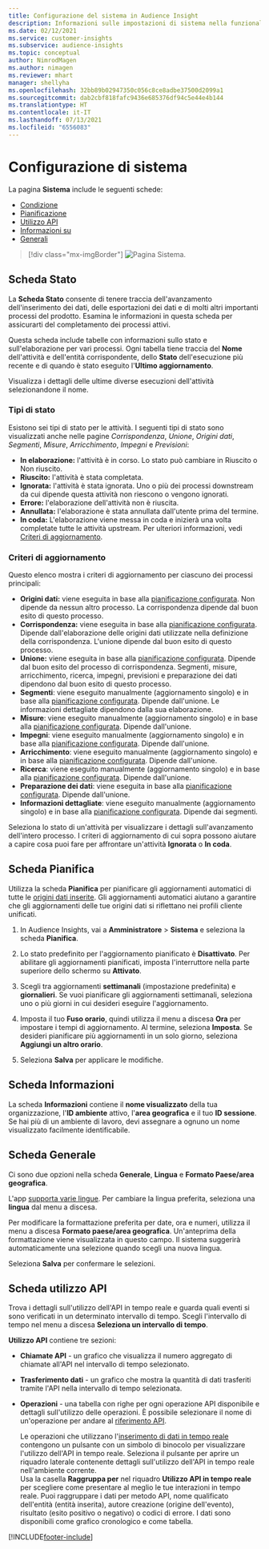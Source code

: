 ```yaml
---
title: Configurazione del sistema in Audience Insight
description: Informazioni sulle impostazioni di sistema nella funzionalità Audience Insights di Dynamics 365 Customer Insights.
ms.date: 02/12/2021
ms.service: customer-insights
ms.subservice: audience-insights
ms.topic: conceptual
author: NimrodMagen
ms.author: nimagen
ms.reviewer: mhart
manager: shellyha
ms.openlocfilehash: 32bb89b02947350c056c8ce8adbe37500d2099a1
ms.sourcegitcommit: dab2cbf818fafc9436e685376df94c5e44e4b144
ms.translationtype: HT
ms.contentlocale: it-IT
ms.lasthandoff: 07/13/2021
ms.locfileid: "6556083"
---
```

# <a name="system-configuration"></a>Configurazione di sistema

La pagina **Sistema** include le seguenti schede:
- [Condizione](#status-tab)
- [Pianificazione](#schedule-tab)
- [Utilizzo API](#api-usage-tab)
- [Informazioni su](#about-tab)
- [Generali](#general-tab)

> [!div class="mx-imgBorder"]
> ![Pagina Sistema.](media/system-tabs.png "Pagina Sistema")

## <a name="status-tab"></a>Scheda Stato

La **Scheda Stato** consente di tenere traccia dell'avanzamento dell'inserimento dei dati, delle esportazioni dei dati e di molti altri importanti processi del prodotto. Esamina le informazioni in questa scheda per assicurarti del completamento dei processi attivi.

Questa scheda include tabelle con informazioni sullo stato e sull'elaborazione per vari processi. Ogni tabella tiene traccia del **Nome** dell'attività e dell'entità corrispondente, dello **Stato** dell'esecuzione più recente e di quando è stato eseguito l'**Ultimo aggiornamento**.

Visualizza i dettagli delle ultime diverse esecuzioni dell'attività selezionandone il nome.

### <a name="status-types"></a>Tipi di stato

Esistono sei tipi di stato per le attività. I seguenti tipi di stato sono visualizzati anche nelle pagine *Corrispondenza*, *Unione*, *Origini dati*, *Segmenti*, *Misure*, *Arricchimento*, *Impegni* e *Previsioni*:

- **In elaborazione:** l'attività è in corso. Lo stato può cambiare in Riuscito o Non riuscito.
- **Riuscito:** l'attività è stata completata.
- **Ignorata:** l'attività è stata ignorata. Uno o più dei processi downstream da cui dipende questa attività non riescono o vengono ignorati.
- **Errore:** l'elaborazione dell'attività non è riuscita.
- **Annullata:** l'elaborazione è stata annullata dall'utente prima del termine.
- **In coda:** L'elaborazione viene messa in coda e inizierà una volta completate tutte le attività upstream. Per ulteriori informazioni, vedi [Criteri di aggiornamento](#refresh-policies).

### <a name="refresh-policies"></a>Criteri di aggiornamento

Questo elenco mostra i criteri di aggiornamento per ciascuno dei processi principali:

- **Origini dati:** viene eseguita in base alla [pianificazione configurata](#schedule-tab). Non dipende da nessun altro processo. La corrispondenza dipende dal buon esito di questo processo.
- **Corrispondenza:** viene eseguita in base alla [pianificazione configurata](#schedule-tab). Dipende dall'elaborazione delle origini dati utilizzate nella definizione della corrispondenza. L'unione dipende dal buon esito di questo processo.
- **Unione:** viene eseguita in base alla [pianificazione configurata](#schedule-tab). Dipende dal buon esito del processo di corrispondenza. Segmenti, misure, arricchimento, ricerca, impegni, previsioni e preparazione dei dati dipendono dal buon esito di questo processo.
- **Segmenti**: viene eseguito manualmente (aggiornamento singolo) e in base alla [pianificazione configurata](#schedule-tab). Dipende dall'unione. Le informazioni dettagliate dipendono dalla sua elaborazione.
- **Misure**: viene eseguito manualmente (aggiornamento singolo) e in base alla [pianificazione configurata](#schedule-tab). Dipende dall'unione.
- **Impegni**: viene eseguito manualmente (aggiornamento singolo) e in base alla [pianificazione configurata](#schedule-tab). Dipende dall'unione.
- **Arricchimento**: viene eseguito manualmente (aggiornamento singolo) e in base alla [pianificazione configurata](#schedule-tab). Dipende dall'unione.
- **Ricerca**: viene eseguito manualmente (aggiornamento singolo) e in base alla [pianificazione configurata](#schedule-tab). Dipende dall'unione.
- **Preparazione dei dati**: viene eseguita in base alla [pianificazione configurata](#schedule-tab). Dipende dall'unione.
- **Informazioni dettagliate**: viene eseguito manualmente (aggiornamento singolo) e in base alla [pianificazione configurata](#schedule-tab). Dipende dai segmenti.

Seleziona lo stato di un'attività per visualizzare i dettagli sull'avanzamento dell'intero processo. I criteri di aggiornamento di cui sopra possono aiutare a capire cosa puoi fare per affrontare un'attività **Ignorata** o **In coda**.

## <a name="schedule-tab"></a>Scheda Pianifica

Utilizza la scheda **Pianifica** per pianificare gli aggiornamenti automatici di tutte le [origini dati inserite](data-sources.md). Gli aggiornamenti automatici aiutano a garantire che gli aggiornamenti delle tue origini dati si riflettano nei profili cliente unificati.

1. In Audience Insights, vai a **Amministratore** > **Sistema** e seleziona la scheda **Pianifica**.

2. Lo stato predefinito per l'aggiornamento pianificato è **Disattivato**. Per abilitare gli aggiornamenti pianificati, imposta l'interruttore nella parte superiore dello schermo su **Attivato**.

3. Scegli tra aggiornamenti **settimanali** (impostazione predefinita) e **giornalieri**. Se vuoi pianificare gli aggiornamenti settimanali, seleziona uno o più giorni in cui desideri eseguire l'aggiornamento.

4. Imposta il tuo **Fuso orario**, quindi utilizza il menu a discesa **Ora** per impostare i tempi di aggiornamento. Al termine, seleziona **Imposta**. Se desideri pianificare più aggiornamenti in un solo giorno, seleziona **Aggiungi un altro orario**.

5. Seleziona **Salva** per applicare le modifiche.

## <a name="about-tab"></a>Scheda Informazioni

La scheda **Informazioni** contiene il **nome visualizzato** della tua organizzazione, l'**ID ambiente** attivo, l'**area geografica** e il tuo **ID sessione**. Se hai più di un ambiente di lavoro, devi assegnare a ognuno un nome visualizzato facilmente identificabile.

## <a name="general-tab"></a>Scheda Generale

Ci sono due opzioni nella scheda **Generale**, **Lingua** e **Formato Paese/area geografica**.

L'app [supporta varie lingue](supported-languages.md). Per cambiare la lingua preferita, seleziona una **lingua** dal menu a discesa.

Per modificare la formattazione preferita per date, ora e numeri, utilizza il menu a discesa **Formato paese/area geografica**. Un'anteprima della formattazione viene visualizzata in questo campo. Il sistema suggerirà automaticamente una selezione quando scegli una nuova lingua.

Seleziona **Salva** per confermare le selezioni.

## <a name="api-usage-tab"></a>Scheda utilizzo API

Trova i dettagli sull'utilizzo dell'API in tempo reale e guarda quali eventi si sono verificati in un determinato intervallo di tempo. Scegli l'intervallo di tempo nel menu a discesa **Seleziona un intervallo di tempo**. 

**Utilizzo API** contiene tre sezioni: 
- **Chiamate API** - un grafico che visualizza il numero aggregato di chiamate all'API nel intervallo di tempo selezionato.

- **Trasferimento dati** - un grafico che mostra la quantità di dati trasferiti tramite l'API nella intervallo di tempo selezionata.

-  **Operazioni** - una tabella con righe per ogni operazione API disponibile e dettagli sull'utilizzo delle operazioni. È possibile selezionare il nome di un'operazione per andare al [riferimento API](https://developer.ci.ai.dynamics.com/api-details#api=CustomerInsights&operation=Get-all-instances).

   Le operazioni che utilizzano l'[inserimento di dati in tempo reale](real-time-data-ingestion.md) contengono un pulsante con un simbolo di binocolo per visualizzare l'utilizzo dell'API in tempo reale. Seleziona il pulsante per aprire un riquadro laterale contenente dettagli sull'utilizzo dell'API in tempo reale nell'ambiente corrente.   
   Usa la casella **Raggruppa per** nel riquadro **Utilizzo API in tempo reale** per scegliere come presentare al meglio le tue interazioni in tempo reale. Puoi raggruppare i dati per metodo API, nome qualificato dell'entità (entità inserita), autore creazione (origine dell'evento), risultato (esito positivo o negativo) o codici di errore. I dati sono disponibili come grafico cronologico e come tabella.


[!INCLUDE[footer-include](../includes/footer-banner.md)]